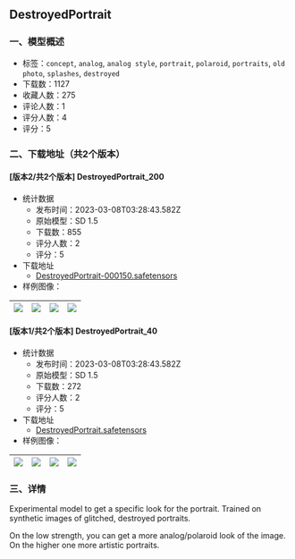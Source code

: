 ## DestroyedPortrait
### 一、模型概述

- 标签：`concept`, `analog`, `analog style`, `portrait`, `polaroid`, `portraits`, `old photo`, `splashes`, `destroyed`
- 下载数：1127
- 收藏人数：275
- 评论人数：1
- 评分人数：4
- 评分：5

### 二、下载地址（共2个版本）

#### [版本2/共2个版本] DestroyedPortrait_200

- 统计数据
  - 发布时间：2023-03-08T03:28:43.582Z
  - 原始模型：SD 1.5
  - 下载数：855
  - 评分人数：2
  - 评分：5
- 下载地址
  - [DestroyedPortrait-000150.safetensors](https://civitai.com/api/download/models/20060)
- 样例图像：

| <img src="https://image.civitai.com/xG1nkqKTMzGDvpLrqFT7WA/d4022425-4e7d-4d17-b880-191edc6e0d00/width=450/212000.jpeg" /> | <img src="https://image.civitai.com/xG1nkqKTMzGDvpLrqFT7WA/4ae25b25-b64a-42e3-13f9-ee63a5552600/width=450/211999.jpeg" /> | <img src="https://image.civitai.com/xG1nkqKTMzGDvpLrqFT7WA/dee86358-ff74-45b9-90d7-d5cbe28ce600/width=450/211998.jpeg" /> | <img src="https://image.civitai.com/xG1nkqKTMzGDvpLrqFT7WA/b6a4a062-cbfe-4624-e9eb-3b10fb50e600/width=450/211997.jpeg" /> |
| ---- | ---- | ---- | ---- |

#### [版本1/共2个版本] DestroyedPortrait_40

- 统计数据
  - 发布时间：2023-03-08T03:28:43.582Z
  - 原始模型：SD 1.5
  - 下载数：272
  - 评分人数：2
  - 评分：5
- 下载地址
  - [DestroyedPortrait.safetensors](https://civitai.com/api/download/models/19321)
- 样例图像：

| <img src="https://image.civitai.com/xG1nkqKTMzGDvpLrqFT7WA/b9174141-b718-4782-de86-582bccd62d00/width=450/202362.jpeg" /> | <img src="https://image.civitai.com/xG1nkqKTMzGDvpLrqFT7WA/244454d4-dc54-4b97-d2b7-f643765a1300/width=450/202373.jpeg" /> | <img src="https://image.civitai.com/xG1nkqKTMzGDvpLrqFT7WA/0c15aaed-c3b5-4919-4c34-6a23544a9300/width=450/202372.jpeg" /> | <img src="https://image.civitai.com/xG1nkqKTMzGDvpLrqFT7WA/c56d3c72-dbdc-4561-06c5-42d6ab8c5d00/width=450/202371.jpeg" /> |
| ---- | ---- | ---- | ---- |


### 三、详情
<p>Experimental model to get a specific look for the portrait. Trained on synthetic images of glitched, destroyed portraits.</p><p></p><p>On the low strength, you can get a more analog/polaroid look of the image. On the higher one more artistic portraits.</p><p></p>